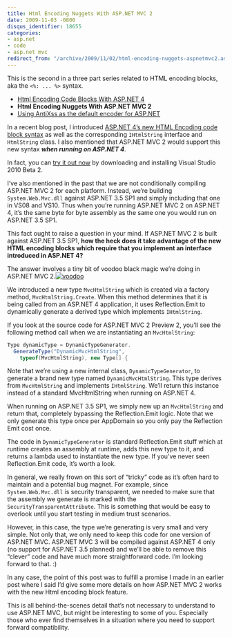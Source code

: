 ```yaml
---
title: Html Encoding Nuggets With ASP.NET MVC 2
date: 2009-11-03 -0800
disqus_identifier: 18655
categories:
- asp.net
- code
- asp.net mvc
redirect_from: "/archive/2009/11/02/html-encoding-nuggets-aspnetmvc2.aspx/"
---
```


This is the second in a three part series related to HTML encoding
blocks, aka the `<%: ... %>` syntax.

-   [Html Encoding Code Blocks With ASP.NET
    4](https://haacked.com/archive/2009/09/25/html-encoding-code-nuggets.aspx "Html Encoding Blocks")
-   **Html Encoding Nuggets With ASP.NET MVC 2**
-   [Using AntiXss as the default encoder for
    ASP.NET](https://haacked.com/archive/2010/04/06/using-antixss-as-the-default-encoder-for-asp-net.aspx "Using AntiXSS")

In a recent blog post, I introduced [ASP.NET 4’s new HTML Encoding code
block
syntax](https://haacked.com/archive/2009/09/25/html-encoding-code-nuggets.aspx "Html Encoding Code Blocks")
as well as the corresponding `IHtmlString` interface and `HtmlString`
class. I also mentioned that ASP.NET MVC 2 would support this new syntax
***when running on ASP.NET 4***.

In fact, you can [try it out
now](https://haacked.com/archive/2009/10/20/vs10beta2-and-aspnetmvc.aspx "VS10 Beta 2 from an ASP.NET MVC perspective")
by downloading and installing Visual Studio 2010 Beta 2.

I’ve also mentioned in the past that we are not conditionally compiling
ASP.NET MVC 2 for each platform. Instead, we’re building
`System.Web.Mvc.dll` against ASP.NET 3.5 SP1 and simply including that
one in VS08 and VS10. Thus when you’re running ASP.NET MVC 2 on ASP.NET
4, it’s the same byte for byte assembly as the same one you would run on
ASP.NET 3.5 SP1.

This fact ought to raise a question in your mind. If ASP.NET MVC 2 is
built against ASP.NET 3.5 SP1, **how the heck does it take advantage of
the new HTML encoding blocks which require that you implement an
interface introduced in ASP.NET 4?**

The answer involves a tiny bit of voodoo black magic we’re doing in
ASP.NET MVC
2.[![voodoo](https://haacked.com/images/haacked_com/WindowsLiveWriter/HtmlEncodingNuggetsWithASP.NETMVC2_13929/voodoo_3.jpg "voodoo")](http://www.sxc.hu/photo/1196752 "Voodoo by sloopjohnb")

We introduced a new type `MvcHtmlString` which is created via a factory
method, `MvcHtmlString.Create`. When this method determines that it is
being called from an ASP.NET 4 application, it uses Reflection.Emit to
dynamically generate a derived type which implements `IHtmlString`.

If you look at the source code for ASP.NET MVC 2 Preview 2, you’ll see
the following method call when we are instantiating an `MvcHtmlString`:

```csharp
Type dynamicType = DynamicTypeGenerator.
  GenerateType("DynamicMvcHtmlString", 
    typeof(MvcHtmlString), new Type[] {
```

Note that we’re using a new internal class, `DynamicTypeGenerator`, to
generate a brand new type named `DynamicMvcHtmlString`. This type
derives from `MvcHtmlString` and implements `IHtmlString`. We’ll return
this instance instead of a standard MvcHtmlString when running on
ASP.NET 4.

When running on ASP.NET 3.5 SP1, we simply new up an `MvcHtmlString` and
return that, completely bypassing the Reflection.Emit logic. Note that
we only generate this type once per AppDomain so you only pay the
Reflection Emit cost once.

The code in `DynamicTypeGenerater` is standard Reflection.Emit stuff
which at runtime creates an assembly at runtime, adds this new type to
it, and returns a lambda used to instantiate the new type. If you’ve
never seen Reflection.Emit code, it’s worth a look.

In general, we really frown on this sort of “tricky” code as it’s often
hard to maintain and a potential bug magnet. For example, since
`System.Web.Mvc.dll` is security transparent, we needed to make sure
that the assembly we generate is marked with the
`SecurityTransparentAttribute`. This is something that would be easy to
overlook until you start testing in medium trust scenarios.

However, in this case, the type we’re generating is very small and very
simple. Not only that, we only need to keep this code for one version of
ASP.NET MVC. ASP.NET MVC 3 will be compiled against ASP.NET 4 only (no
support for ASP.NET 3.5 planned) and we’ll be able to remove this
“clever” code and have much more straightforward code. I’m looking
forward to that. :)

In any case, the point of this post was to fulfill a promise I made in
an earlier post where I said I’d give some more details on how ASP.NET
MVC 2 works with the new Html encoding block feature.

This is all behind-the-scenes detail that’s not necessary to understand
to use ASP.NET MVC, but might be interesting to some of you. Especially
those who ever find themselves in a situation where you need to support
forward compatibility.

